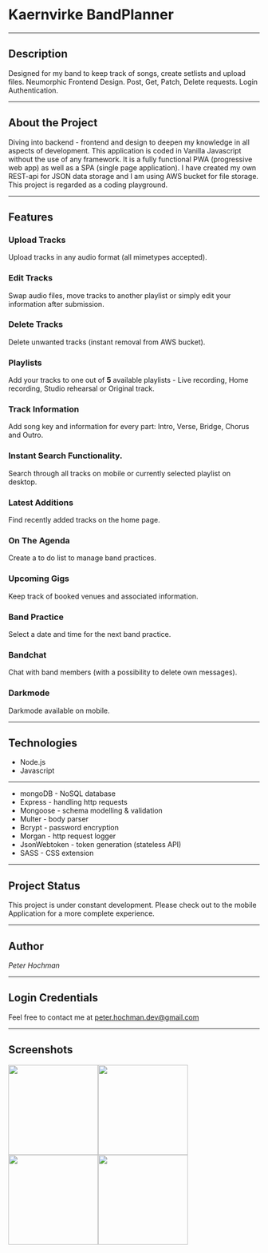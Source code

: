 # Kaernvirke BandPlanner
____________________________________________________________________________________________________________________________________________________________________

## Description
Designed for my band to keep track of songs, create setlists and upload files. Neumorphic Frontend Design. Post, Get, Patch, Delete requests. Login Authentication.
____________________________________________________________________________________________________________________________________________________________________

## About the Project
Diving into backend - frontend and design to deepen my knowledge in all aspects of development. This application is coded in Vanilla Javascript without the use of any framework. It is a fully functional PWA (progressive web app) as well as a SPA (single page application). I have created my own REST-api for JSON data storage and I am using AWS bucket for file storage. This project is regarded as a coding playground.
____________________________________________________________________________________________________________________________________________________________________

## Features
### Upload Tracks
Upload tracks in any audio format (all mimetypes accepted).
### Edit Tracks 
Swap audio files, move tracks to another playlist or simply edit your information after submission. 
### Delete Tracks
Delete unwanted tracks (instant removal from AWS bucket).
### Playlists
Add your tracks to one out of **5** available playlists - Live recording, Home recording, Studio rehearsal or Original track.
### Track Information
Add song key and information for every part: Intro, Verse, Bridge, Chorus and Outro.
### Instant Search Functionality.
Search through all tracks on mobile or currently selected playlist on desktop. 
### Latest Additions
Find recently added tracks on the home page. 
### On The Agenda
Create a to do list to manage band practices.
### Upcoming Gigs
Keep track of booked venues and associated information.
### Band Practice
Select a date and time for the next band practice. 
### Bandchat
Chat with band members (with a possibility to delete own messages).
### Darkmode
Darkmode available on mobile.
____________________________________________________________________________________________________________________________________________________________________

## Technologies

- Node.js
- Javascript
____________

- mongoDB - NoSQL database
- Express - handling http requests
- Mongoose - schema modelling & validation
- Multer - body parser
- Bcrypt - password encryption
- Morgan - http request logger
- JsonWebtoken - token generation (stateless API)
- SASS - CSS extension
____________________________________________________________________________________________________________________________________________________________________

## Project Status
This project is under constant development.
Please check out to the mobile Application for a more complete experience.
____________________________________________________________________________________________________________________________________________________________________

## Author
*Peter Hochman*
____________________________________________________________________________________________________________________________________________________________________

## Login Credentials
Feel free to contact me at peter.hochman.dev@gmail.com
____________________________________________________________________________________________________________________________________________________________________

## Screenshots
<img src="https://user-images.githubusercontent.com/55486572/113491394-bc686a00-94d0-11eb-8a94-58172f38efc9.jpg" width="180" style="float:left">
<img src="https://user-images.githubusercontent.com/55486572/113491445-2bde5980-94d1-11eb-9c84-33e054fe4619.jpg" width="180" style="float:left">
<img src="https://user-images.githubusercontent.com/55486572/113491448-2f71e080-94d1-11eb-82b2-a24a01c5125c.jpg" width="180" style="float:left">
<img src="https://user-images.githubusercontent.com/55486572/113491514-942d3b00-94d1-11eb-9df1-98a206134950.jpg" width="180" style="float:left">
